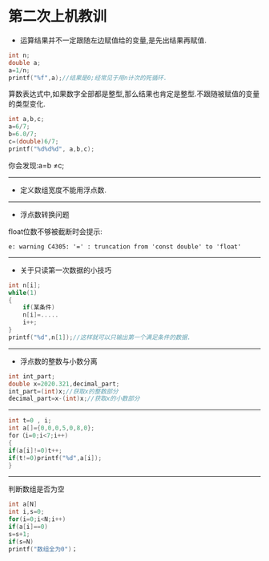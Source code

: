 # 第二次上机教训
* <div id="实例">运算结果并不一定跟随左边赋值给的变量,是先出结果再赋值.</div>
```c
int n;
double a;
a=1/n;
printf("%f",a);//结果是0;经常见于用n计次的死循环.
```
算数表达式中,如果数字全部都是整型,那么结果也肯定是整型.不跟随被赋值的变量的类型变化.
```c
int a,b,c;
a=6/7;
b=6.0/7;
c=(double)6/7;
printf("%d%d%d", a,b,c);
```
你会发现:a=b $\not =$c;  

***
* 定义数组宽度不能用浮点数.

***
* <div id="浮点数转换">浮点数转换问题</div>
float位数不够被截断时会提示:

```
e: warning C4305: '=' : truncation from 'const double' to 'float'
 ```


***

* <div id="只读一次">关于只读第一次数据的小技巧</div>
```c
int n[i];
while(1)
{
    if(某条件)
    n[i]=.....
    i++;
}
printf("%d",n[1]);//这样就可以只输出第一个满足条件的数据.
```

***
* <div id="典例1">浮点数的整数与小数分离</div>
```c
int int_part;
double x=2020.321,decimal_part;
int_part=(int)x;//获取x的整数部分
decimal_part=x-(int)x;//获取x的小数部分
```

***
```c
int t=0 , i;
int a[]={0,0,0,5,0,8,0};
for（i=0;i<7;i++)
{
if(a[i]!=0)t++;
if(t!=0)printf("%d",a[i]);
}
```

***
判断数组是否为空
```c
int a[N]
int i,s=0;
for(i=0;i<N;i++)
if(a[i]==0)
s=s+1;
if(s=N)
printf("数组全为0")； 
```










